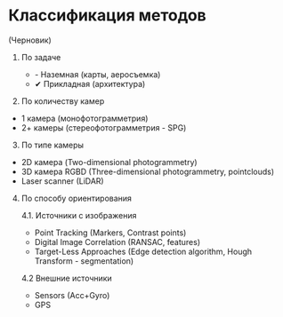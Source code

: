 # Классификация методов

(Черновик)

1. По задаче
   *  \- Наземная (карты, аеросъемка)
   *  ✔ Прикладная (архитектура)

2. По количеству камер
* 1 камера (монофотограмметрия)
* 2+ камеры (стереофотограмметрия - SPG)

3. По типе камеры
* 2D камера (Two-dimensional photogrammetry)
* 3D камера RGBD (Three-dimensional photogrammetry, pointclouds)
* Laser scanner (LiDAR)


4. По способу ориентирования
   
    4.1. Источники с изображения
    * Point Tracking (Markers, Contrast points)
    * Digital Image Correlation (RANSAC, features)
    * Target-Less Approaches (Edge detection algorithm, Hough Transform - segmentation)

    4.2 Внешние источники
    * Sensors (Acc+Gyro)
    * GPS
